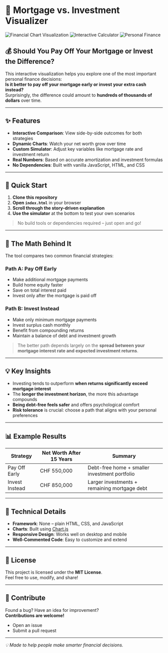 # 🏡 Mortgage vs. Investment Visualizer

![Financial Chart Visualization](#) ![Interactive Calculator](#) ![Personal Finance](#)

## 💰 Should You Pay Off Your Mortgage or Invest the Difference?

This interactive visualization helps you explore one of the most important personal finance decisions:  
**Is it better to pay off your mortgage early or invest your extra cash instead?**  
Surprisingly, the difference could amount to **hundreds of thousands of dollars** over time.

---

## ✨ Features

- **Interactive Comparison**: View side-by-side outcomes for both strategies  
- **Dynamic Charts**: Watch your net worth grow over time  
- **Custom Simulator**: Adjust key variables like mortgage rate and investment return  
- **Real Numbers**: Based on accurate amortization and investment formulas  
- **No Dependencies**: Built with vanilla JavaScript, HTML, and CSS

---

## 🚀 Quick Start

1. **Clone this repository**
2. **Open `index.html`** in your browser
3. **Scroll through the story-driven explanation**
4. **Use the simulator** at the bottom to test your own scenarios

> No build tools or dependencies required – just open and go!

---

## 🧮 The Math Behind It

The tool compares two common financial strategies:

### **Path A: Pay Off Early**
- Make additional mortgage payments
- Build home equity faster
- Save on total interest paid
- Invest only after the mortgage is paid off

### **Path B: Invest Instead**
- Make only minimum mortgage payments
- Invest surplus cash monthly
- Benefit from compounding returns
- Maintain a balance of debt and investment growth

> The better path depends largely on the **spread between your mortgage interest rate and expected investment returns**.

---

## 💡 Key Insights

- Investing tends to outperform **when returns significantly exceed mortgage interest**
- The **longer the investment horizon**, the more this advantage compounds
- **Being debt-free feels safer** and offers psychological comfort
- **Risk tolerance** is crucial: choose a path that aligns with your personal preferences

---

## 📊 Example Results

| Strategy        | Net Worth After 15 Years | Summary                                      |
|-----------------|--------------------------|----------------------------------------------|
| Pay Off Early   | CHF 550,000              | Debt-free home + smaller investment portfolio |
| Invest Instead  | CHF 850,000              | Larger investments + remaining mortgage debt |

---

## 🔧 Technical Details

- **Framework**: None – plain HTML, CSS, and JavaScript  
- **Charts**: Built using [Chart.js](https://www.chartjs.org/)  
- **Responsive Design**: Works well on desktop and mobile  
- **Well-Commented Code**: Easy to customize and extend

---

## 📝 License

This project is licensed under the **MIT License**.  
Feel free to use, modify, and share!

---

## 🤝 Contribute

Found a bug? Have an idea for improvement?  
**Contributions are welcome!**

- Open an issue
- Submit a pull request

---

_💡 Made to help people make smarter financial decisions._
